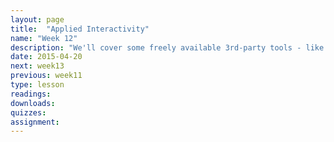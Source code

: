 ```yaml
---
layout: page
title:  "Applied Interactivity"
name: "Week 12"
description: "We'll cover some freely available 3rd-party tools - like PopcornMaker, TimelineJS and SoundCiteJS - for adding interactivity to our projects."
date: 2015-04-20
next: week13
previous: week11
type: lesson
readings: 
downloads: 
quizzes: 
assignment: 
---
```

